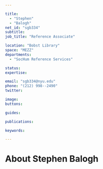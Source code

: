```yaml
---

title:
  - "Stephen"
  - "Balogh"
net_id: "sgb334"
subtitle: 
job_title: "Reference Associate"

location: "Bobst Library"
space: "MEZZ"
departments:
  - "SocHum Reference Services"

status: 
expertise:

email: "sgb334@nyu.edu"
phone: "(212) 998--2490"
twitter: 

image: 
buttons:

guides:

publications:

keywords:

---
```


# About Stephen Balogh



